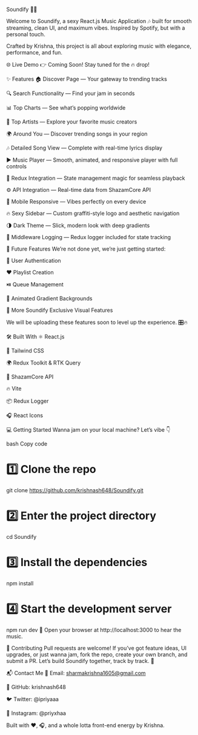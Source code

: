 Soundify 🎵🔥



Welcome to Soundify, a sexy React.js Music Application 🎶 built for smooth streaming, clean UI, and maximum vibes. Inspired by Spotify, but with a personal touch.

Crafted by Krishna, this project is all about exploring music with elegance, performance, and fun.

🌐 Live Demo
👉 Coming Soon! Stay tuned for the 🔥 drop!

✨ Features
🏠 Discover Page — Your gateway to trending tracks

🔍 Search Functionality — Find your jam in seconds

📊 Top Charts — See what’s popping worldwide

🎤 Top Artists — Explore your favorite music creators

🌍 Around You — Discover trending songs in your region

🎶 Detailed Song View — Complete with real-time lyrics display

▶️ Music Player — Smooth, animated, and responsive player with full controls

💫 Redux Integration — State management magic for seamless playback

⚙️ API Integration — Real-time data from ShazamCore API

📱 Mobile Responsive — Vibes perfectly on every device

🔥 Sexy Sidebar — Custom graffiti-style logo and aesthetic navigation

🌗 Dark Theme — Slick, modern look with deep gradients

🚀 Middleware Logging — Redux logger included for state tracking

🚀 Future Features
We’re not done yet, we’re just getting started:

📝 User Authentication

❤️ Playlist Creation

⏯️ Queue Management

🌈 Animated Gradient Backgrounds

🥁 More Soundify Exclusive Visual Features

We will be uploading these features soon to level up the experience. 🎛️🔥

🛠️ Built With
⚛️ React.js

🎨 Tailwind CSS

🌍 Redux Toolkit & RTK Query

🎵 ShazamCore API

🔥 Vite

📦 Redux Logger

🎧 React Icons

💻 Getting Started
Wanna jam on your local machine? Let’s vibe 👇

bash
Copy code
# 1️⃣ Clone the repo
git clone https://github.com/krishnash648/Soundify.git

# 2️⃣ Enter the project directory
cd Soundify

# 3️⃣ Install the dependencies
npm install

# 4️⃣ Start the development server
npm run dev
🔗 Open your browser at http://localhost:3000 to hear the music.

🤝 Contributing
Pull requests are welcome!
If you’ve got feature ideas, UI upgrades, or just wanna jam, fork the repo, create your own branch, and submit a PR.
Let’s build Soundify together, track by track. 🎼

📬 Contact Me
📧 Email: sharmakrishna1605@gmail.com

🐙 GitHub: krishnash648

🐦 Twitter: @ipriyaaa

📸 Instagram: @priyxhaa

Built with ❤️, 🎧, and a whole lotta front-end energy by Krishna.